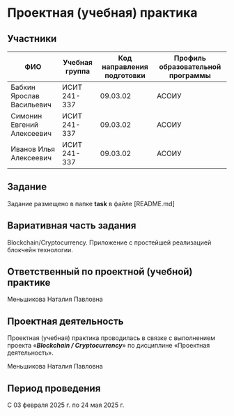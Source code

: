 # Проектная (учебная) практика



## Участники




| ФИО | Учебная группа | Код направления подготовки | Профиль образовательной программы |
|----------|----------|----------|----------|
|Бабкин Ярослав Васильевич|ИСИТ 241-337|09.03.02|АСОИУ|
|Симонин Евгений Алексеевич|ИСИТ 241-337|09.03.02|АСОИУ|
|Иванов Илья Алексеевич|ИСИТ 241-337|09.03.02|АСОИУ|

## Задание



Задание размещено в папке  **task**  в файле  [README.md]

## Вариативная часть задания


Blockchain/Cryptocurrency. Приложение с простейшей реализацией блокчейн технологии.

## Ответственный по проектной (учебной) практике

Меньшикова Наталия Павловна

## Проектная деятельность

Проектная (учебная) практика проводилась в связке с выполнением проекта «_**Blockchain / Cryptocurrency**_» по дисциплине «Проектная деятельность».

Меньшикова Наталия Павловна

## Период проведения

С 03 февраля 2025 г. по 24 мая 2025 г.
